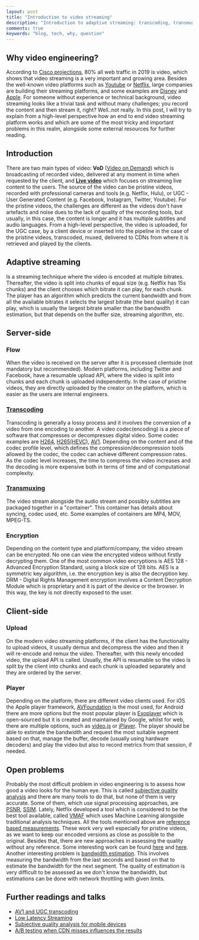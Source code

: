 ```yaml
---
layout: post
title: "Introduction to video streaming"
description: "Introduction to adaptive streaming: transcoding, transmuxing, adaptive streaming"
comments: true
keywords: "blog, tech, why, question"
---
```

## Why video engineering?

According to [Cisco projections](https://www.webmarketingpros.com/internet-video-to-account-for-80-of-global-traffic-by-2019/), 80% all web traffic in 2019 is video, which shows that video streaming is a very important and growing area. Besides the well-known video platforms such as [Youtube](www.youtube.com) or [Netflix](www.netflix.com), large companies are building their streaming platforms, and some examples are [Disney](https://preview.disneyplus.com/uk/) and [Apple](https://www.pocket-lint.com/tv/news/apple/133233-apple-tv-subscription-streaming-service-what-s-the-story-so-far).
For someone without experience or technical background, video streaming looks like a trivial task and without many challenges; you record the content and then stream it, right? Well..not really.
In this post, I will try to explain from a high-level perspective how an end to end video streaming platform works and which are some of the most tricky and important problems in this realm, alongside some external resources for further reading.

## Introduction
There are two main types of video: **VoD** ([Video on Demand](https://en.wikipedia.org/wiki/Video_on_demand)) which is broadcasting of recorded video, delivered at any moment in time when requested by the client, and **[Live video](https://en.wikipedia.org/wiki/Live_streaming)** which focuses on streaming live content to the users.
The source of the video can be pristine videos, recorded with professional cameras and tools (e.g. Netflix, Hulu), or UGC - User Generated Content (e.g. Facebook, Instagram, Twitter, Youtube). For the pristine videos, the challenges are different as the videos don't have artefacts and noise dues to the lack of quality of the recording tools, but usually, in this case, the content is longer and it has multiple subtitles and audio languages.
From a high-level perspective, the video is uploaded, for the UGC case, by a client device or inserted into the pipeline in the case of the pristine videos, transcoded, muxed, delivered to CDNs from where it is retrieved and played by the clients.

## Adaptive streaming
Is a streaming technique where the video is encoded at multiple bitrates. Thereafter, the video is split into chunks of equal size (e.g. Netflix has 15s chunks) and the client chooses which bitrate it can play, for each chunk. The player has an algorithm which predicts the current bandwidth and from all the available bitrates it selects the largest bitrate (the best quality) it can play, which is usually the largest bitrate smaller than the bandwidth estimation, but that depends on the buffer size, streaming algorithm, etc.

## Server-side 
### Flow
When the video is received on the server after it is processed clientside (not mandatory but recommended). Modern platforms, including Twitter and Facebook, have a resumable upload API, where the video is split into chunks and each chunk is uploaded independently.
In the case of pristine videos, they are directly uploaded by the creator on the platform, which is easier as the users are internal engineers.
### [Transcoding](https://en.wikipedia.org/wiki/Transcoding)
Transcoding is generally a lossy process and it involves the conversion of a video from one encoding to another. A video codec(encoding) is a piece of software that compresses or decompresses digital video. Some codec examples are [H264](https://en.wikipedia.org/wiki/Advanced_Video_Coding), [H265(HEVC)](https://en.wikipedia.org/wiki/High_Efficiency_Video_Coding), [AV1](https://en.wikipedia.org/wiki/AV1). Depending on the content and of the codec profile level, which defines the compression/decompression tools allowed by the codec, the codec can achieve different compression rates. As the codec level increases, the time to compress the video increases and the decoding is more expensive both in terms of time and of computational complexity.

### [Transmuxing](https://blog.stackpath.com/transmuxing/)
The video stream alongside the audio stream and possibly subtitles are packaged together in a "container". This container has details about syncing, codec used, etc. Some examples of containers are MP4, MOV, MPEG-TS.

### Encryption
Depending on the content type and platform/company, the video stream can be encrypted. No one can view the encrypted videos without firstly decrypting them. One of the most common video encryptions is AES 128 - Advanced Encryption Standard, using a block size of 128 bits. AES is a symmetric key algorithm, i.e. the encryption key is also the decryption key.
DRM - Digital Rights Management encryption involves a Content Decryption Module which is proprietary and it is part of the device or the browser. In this way, the key is not directly exposed to the user.

## Client-side
### Upload
On the modern video streaming platforms, if the client has the functionality to upload videos, it usually demux and decompress the video and then it will re-encode and remux the video. Thereafter, with this newly encoded video, the upload API is called. Usually, the API is resumable so the video is split by the client into chunks and each chunk is uploaded separately and they are ordered by the server.
### Player
Depending on the platform, there are different video clients used. For iOS the Apple player framework, [AVFoundation](https://developer.apple.com/av-foundation/) is the most used, for Android there are more options but the most popular player is [Exoplayer](https://github.com/google/ExoPlayer) which is open-sourced but it is created and maintained by Google, whilst for web, there are multiple options, such as [video.js](https://videojs.com/) or [jPlayer](http://jplayer.org/). The player should be able to estimate the bandwidth and request the most suitable segment based on that, manage the buffer, decode (usually using hardware decoders) and play the video but also to record metrics from that session, if needed.


## Open problems
Probably the most difficult problem in video engineering is to assess how good a video looks for the human eye. This is called <u>subjective quality analysis</u> and there are many tools to do that, but none of them is very accurate. Some of them, which use signal processing approaches, are [PSNR](https://en.wikipedia.org/wiki/Peak_signal-to-noise_ratio), [SSIM](https://en.wikipedia.org/wiki/Structural_similarity). Lately, Netflix developed a tool which is considered to be the best tool available, called [VMAF](https://medium.com/netflix-techblog/vmaf-the-journey-continues-44b51ee9ed12) which uses Machine Learning alongside traditional analysis techniques.
All the tools mentioned above are <u>reference based measurements</u>. These work very well especially for pristine videos, as we want to keep our encoded versions as close as possible to the original. Besides that, there are new approaches in assessing the quality without any reference. Some interesting work can be found [here](https://arxiv.org/pdf/1810.08169v1.pdf) and [here](https://arxiv.org/pdf/1908.11517.pdf).
Another interesting problem is <u>bandwidth estimation</u>. This involves measuring the bandwidth from the last seconds and based on that to estimate the bandwidth for the next segment. The quality of estimation is very difficult to be assessed as we don't know the bandwidth, but estimations can be done with network throttling with given limits.

## Further readings and talks
- [AV1 and UGC transcoding](http://watch.bigapple.video/)
- [Low Latency Streaming](https://medium.com/@periscopecode/introducing-lhls-media-streaming-eb6212948bef)
- [Subjective quality analysis for mobile devices](https://www.youtube.com/watch?v=vHVMr4jH8rI)
- [A/B testing when CDN misses influences the results](https://www.youtube.com/watch?v=k0F8gtEFGDE)